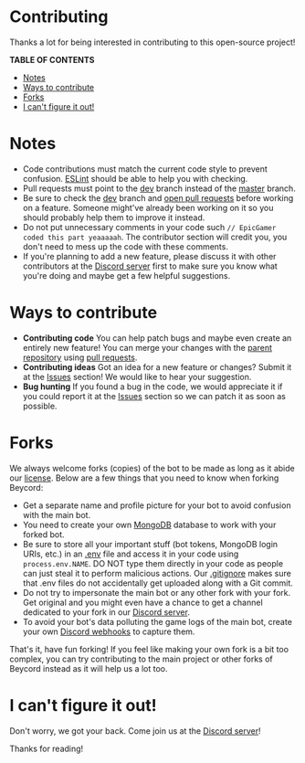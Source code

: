 # Contributing
Thanks a lot for being interested in contributing to this open-source project!

**TABLE OF CONTENTS**
- [Notes](#notes)
- [Ways to contribute](#ways-to-contribute)
- [Forks](#forks)
- [I can't figure it out!](#i-cant-figure-it-out)

# Notes
- Code contributions must match the current code style to prevent confusion. [ESLint](https://eslint.org/) should be able to help you with checking.
- Pull requests must point to the [dev](https://github.com/CorruptX/beycord/tree/dev) branch instead of the [master](https://github.com/CorruptX/beycord/tree/master) branch.
- Be sure to check the [dev](https://github.com/CorruptX/beycord/tree/dev) branch and [open pull requests](https://github.com/CorruptX/beycord/pulls?q=is%3Apr+is%3Aopen+) before working on a feature. Someone might've already been working on it so you should probably help them to improve it instead.
- Do not put unnecessary comments in your code such `// EpicGamer coded this part yeaaaaah`. The contributor section will credit you, you don't need to mess up the code with these comments.
- If you're planning to add a new feature, please discuss it with other contributors at the [Discord server](https://discord.gg/8FJKAMDSv9) first to make sure you know what you're doing and maybe get a few helpful suggestions.

# Ways to contribute
- **Contributing code** You can help patch bugs and maybe even create an entirely new feature! You can merge your changes with the [parent repository](https://github.com/CorruptX/beycord) using [pull requests](https://github.com/CorruptX/beycord/compare).
- **Contributing ideas** Got an idea for a new feature or changes? Submit it at the [Issues](https://github.com/CorruptX/beycord/issues/new) section! We would like to hear your suggestion.
- **Bug hunting** If you found a bug in the code, we would appreciate it if you could report it at the [Issues](https://github.com/CorruptX/beycord/issues/new) section so we can patch it as soon as possible.

# Forks
We always welcome forks (copies) of the bot to be made as long as it abide our [license](https://github.com/CorruptX/beycord/blob/dev/LICENSE). Below are a few things that you need to know when forking Beycord:
- Get a separate name and profile picture for your bot to avoid confusion with the main bot.
- You need to create your own [MongoDB](https://www.mongodb.com/) database to work with your forked bot.
- Be sure to store all your important stuff (bot tokens, MongoDB login URIs, etc.) in an [.env](https://www.freecodecamp.org/news/heres-how-you-can-actually-use-node-environment-variables-8fdf98f53a0a/) file and access it in your code using `process.env.NAME`. DO NOT type them directly in your code as people can just steal it to perform malicious actions. Our [.gitignore](https://github.com/CorruptX/beycord/blob/dev/.gitignore) makes sure that .env files do not accidentally get uploaded along with a Git commit.
- Do not try to impersonate the main bot or any other fork with your fork. Get original and you might even have a chance to get a channel dedicated to your fork in our [Discord server](https://discord.gg/8FJKAMDSv9).
- To avoid your bot's data polluting the game logs of the main bot, create your own [Discord webhooks](https://discord.com/developers/docs/resources/webhook) to capture them.

That's it, have fun forking! If you feel like making your own fork is a bit too complex, you can try contributing to the main project or other forks of Beycord instead as it will help us a lot too.

# I can't figure it out!
Don't worry, we got your back. Come join us at the [Discord server](https://discord.gg/ZvQ6F6QSUB)!
  
  
  
Thanks for reading!
